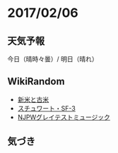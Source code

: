 # 2017/02/06

## 天気予報

今日（晴時々曇）/ 明日（晴れ）

## WikiRandom

* [新米と古米](https://ja.wikipedia.org/wiki/%E6%96%B0%E7%B1%B3%E3%81%A8%E5%8F%A4%E7%B1%B3)
* [スチュワート・SF-3](https://ja.wikipedia.org/wiki/%E3%82%B9%E3%83%81%E3%83%A5%E3%83%AF%E3%83%BC%E3%83%88%E3%83%BBSF-3)
* [NJPWグレイテストミュージック](https://ja.wikipedia.org/wiki/NJPW%E3%82%B0%E3%83%AC%E3%82%A4%E3%83%86%E3%82%B9%E3%83%88%E3%83%9F%E3%83%A5%E3%83%BC%E3%82%B8%E3%83%83%E3%82%AF)

## 気づき


